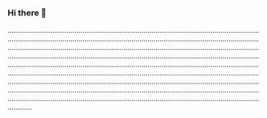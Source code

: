 ### Hi there 👋

........................................................................................................................................................................................................................................................................................................................................................................................................................................................................................................................................................................................................................................................................................................................................................................................................................................................................................................................................................................................................................................................................................................................................................................